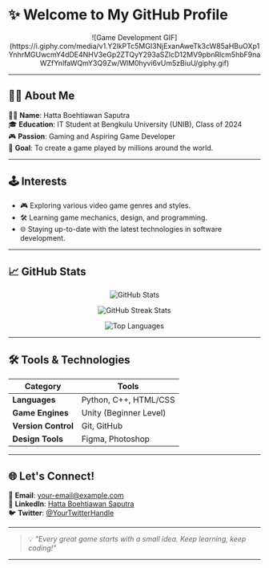 # ✨ Welcome to My GitHub Profile  

<p align="center">
![Game Development GIF](https://i.giphy.com/media/v1.Y2lkPTc5MGI3NjExanAweTk3cW85aHBuOXp1YnhrMGUwcmY4dDE4NHV3eGp2ZTQyY293aSZlcD12MV9pbnRlcm5hbF9naWZfYnlfaWQmY3Q9Zw/WlM0hyvi6vUm5zBiuU/giphy.gif)
</p>

---

## 👨‍💻 About Me  
🧑‍🎓 **Name**: Hatta Boehtiawan Saputra  
🎓 **Education**: IT Student at Bengkulu University (UNIB), Class of 2024  
🎮 **Passion**: Gaming and Aspiring Game Developer  
🌟 **Goal**: To create a game played by millions around the world.  

---

## 🕹️ Interests  
- 🎮 Exploring various video game genres and styles.  
- 🛠️ Learning game mechanics, design, and programming.  
- 🌐 Staying up-to-date with the latest technologies in software development.  

---

## 📈 GitHub Stats  

<p align="center">
  <img src="https://github-readme-stats.vercel.app/api?username=HattaBoehtiawanSaputra&show_icons=true&theme=radical" alt="GitHub Stats" />
</p>

<p align="center">
  <img src="https://github-readme-streak-stats.herokuapp.com/?user=HattaBoehtiawanSaputra&theme=radical" alt="GitHub Streak Stats" />
</p>

<p align="center">
  <img src="https://github-readme-stats.vercel.app/api/top-langs/?username=HattaBoehtiawanSaputra&layout=compact&theme=radical" alt="Top Languages" />
</p>

---

## 🛠️ Tools & Technologies  
| Category       | Tools                                      |
|----------------|--------------------------------------------|
| **Languages**  | Python, C++, HTML/CSS                     |
| **Game Engines** | Unity (Beginner Level)                   |
| **Version Control** | Git, GitHub                            |
| **Design Tools** | Figma, Photoshop                         |

---

## 🌐 Let's Connect!  

💌 **Email**: [your-email@example.com](mailto:your-email@example.com)  
🔗 **LinkedIn**: [Hatta Boehtiawan Saputra](https://linkedin.com/in/YourLinkedInHandle)  
🐦 **Twitter**: [@YourTwitterHandle](https://twitter.com/YourTwitterHandle)  

---

> 💡 *"Every great game starts with a small idea. Keep learning, keep coding!"*

---

